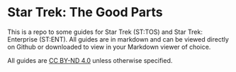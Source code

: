 # Star Trek: The Good Parts

This is a repo to some guides for Star Trek (ST:TOS) and Star Trek: Enterprise (ST:ENT). All guides are in markdown and can be viewed directly on Github or downloaded to view in your Markdown viewer of choice.

All guides are [CC BY-ND 4.0](https://creativecommons.org/licenses/by-nd/4.0/) unless otherwise specified.
